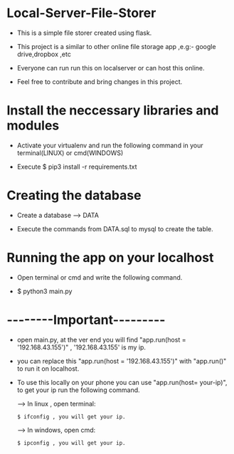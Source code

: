 # Local-Server-File-Storer

 - This is a simple file storer created using flask. 
 
 - This project is a similar to other online file storage app ,e.g:- google drive,dropbox ,etc
 
 - Everyone can run run this on localserver or  can host this online.
 
 - Feel free to contribute and bring changes in this project.   


# Install the neccessary libraries and modules
 - Activate your virtualenv and run the following command in your terminal(LINUX) or cmd(WINDOWS)
 
 - Execute $ pip3 install -r requirements.txt


# Creating the database

 - Create a database --> DATA
 
 - Execute the commands from DATA.sql to mysql to create the table.
 
# Running the app on your localhost

 - Open terminal or cmd and write the following command.
 
 - $ python3 main.py
 
# --------Important---------

- open main.py, at the ver end you will find "app.run(host = '192.168.43.155')" , '192.168.43.155' is my ip.

- you can replace this "app.run(host = '192.168.43.155')" with "app.run()" to run it on localhost.

- To use this locally on your phone you can use "app.run(host= your-ip)", to get your ip run the following command.

  --> In linux , open terminal:
  
      $ ifconfig , you will get your ip.
  
  --> In windows, open cmd:
      
      $ ipconfig , you will get your ip.
  
